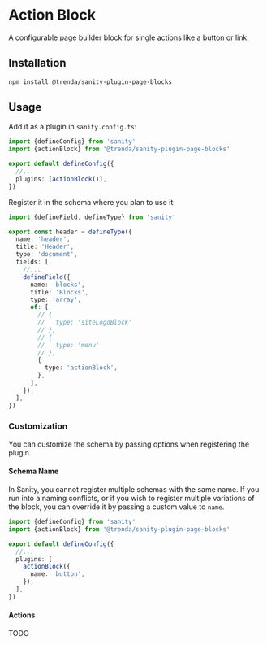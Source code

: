 # Action Block

A configurable page builder block for single actions like a button or link.

## Installation

```sh
npm install @trenda/sanity-plugin-page-blocks
```

## Usage

Add it as a plugin in `sanity.config.ts`:

```ts
import {defineConfig} from 'sanity'
import {actionBlock} from '@trenda/sanity-plugin-page-blocks'

export default defineConfig({
  //...
  plugins: [actionBlock()],
})
```

Register it in the schema where you plan to use it:

```ts
import {defineField, defineType} from 'sanity'

export const header = defineType({
  name: 'header',
  title: 'Header',
  type: 'document',
  fields: [
    //...
    defineField({
      name: 'blocks',
      title: 'Blocks',
      type: 'array',
      of: [
        // {
        //   type: 'siteLogoBlock'
        // },
        // {
        //   type: 'menu'
        // },
        {
          type: 'actionBlock',
        },
      ],
    }),
  ],
})
```

### Customization

You can customize the schema by passing options when registering the plugin.

#### Schema Name

In Sanity, you cannot register multiple schemas with the same name. If you run into a naming conflicts, or if you wish to register multiple variations of the block, you can override it by passing a custom value to `name`.

```ts
import {defineConfig} from 'sanity'
import {actionBlock} from '@trenda/sanity-plugin-page-blocks'

export default defineConfig({
  //...
  plugins: [
    actionBlock({
      name: 'button',
    }),
  ],
})
```

#### Actions

TODO
